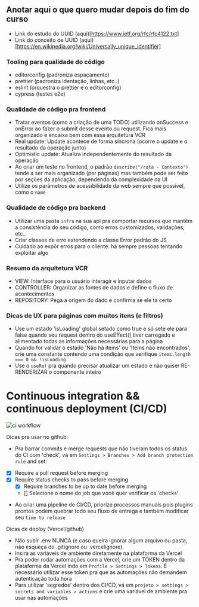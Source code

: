 ## Anotar aqui o que quero mudar depois do fim do curso

- Link do estudo do UUID (aqui)[https://www.ietf.org/rfc/rfc4122.txt]
- Link do conceito de UUID (aqui)[https://en.wikipedia.org/wiki/Universally_unique_identifier]

### Tooling para qualidade do código
- editorconfig (padroniza espaçamento)
- prettier (padroniza identação, linhas, etc..)
- eslint (orquestra o prettier e o editorconfig)
- cypress (testes e2e)

### Qualidade de código pra frontend
- Tratar eventos (como a criação de uma TODO) utilizando onSuccess e onError ao fazer o submit desse evento ou request. Fica mais organizado e encaixa bem com essa arquitetura VCR
- Real update: Update acontece de forma síncrona (ocorre o update e o resultado da operação junto)
- Optimistic update: Atualiza independentemente do resultado da operação
- Ao criar um teste no frontend, o padrão `describe("/rota - Contexto")` tende a ser mais organizado (por páginas) mas também pode ser feito por seções da aplicação, dependendo da complexidade da UI
- Utilize os parâmetros de acessibilidade da web sempre que possível, como o `name`

### Qualidade de código pra backend
- Utilizar uma pasta `infra` na sua api pra comportar recursos que mantém a consistência do seu código, como erros customizados, validações, etc..
- Criar classes de erro extendendo a classe Error padrão do JS
- Cuidado ao expôr erros para o cliente: há sempre pessoas tentando exploitar algo


### Resumo da arquitetura VCR
- VIEW: Interface para o usuário interagir e inputar dados
- CONTROLLER: Organizar as fontes de dados e define o fluxo de acontecimentos
- REPOSITORY: Pega a origem do dado e confirma se ele ta certo

### Dicas de UX para páginas com muitos itens (e filtros)
- Use um estado 'isLoading' global setado como true e só sete ele para false quando seu request dentro do useEffect() tiver carregado e alimentado todas as informações necessárias para a página
- Quando for validar o estado 'Não há items' ou 'Items não encontrados', crie uma constante contendo uma condição que verifique `items.length === 0 && !isLoading`
- Use o `useRef` pra quando precisar atualizar um estado e não quiser RE-RENDERIZAR o componente inteiro

# Continuous integration && continuous deployment (CI/CD)
![ci workflow](https://miro.medium.com/v2/resize:fit:1000/0*LX8FM8Z26sgxv6BT.png)

Dicas pra usar no github:
- Pra barrar commits e merge requests que não tiveram todos os status do CI com 'check', vá em `Settings > Branches > Add branch protection rule` and set:
- [x] Require a pull request before merging
- [x] Require status checks to pass before merging
    - [x] Require branches to be up to date before merging
    - [] Selecione o nome do job que você quer verificar os 'checks'
- Ao criar uma pipeline de CI/CD, priorize processos manuais pois plugins prontos podem quebrar todo seu fluxo de entrega e também modificar seu `time to release`

Dicas de deploy (Vercel/github)
- Não subir .env NUNCA (e caso queira ignorar algum arquivo ou pasta, não esqueça do .gitignore ou .vercelignore)
- Insira as variáveis de ambiente diretamente na plataforma da Vercel
- Pra poder rodar automações com a Vercel, crie um TOKEN dentro da plataforma da Vercel indo em `Profile > Settings > Tokens`. É necessário utilizar esse token pra que as automações não demandem autenticação toda hora
- Para utilizar 'segredos' dentro dos CI/CD, vá em `projeto > settings > secrets and variables > actions` e crie uma variável de ambiente pra usar nas automações